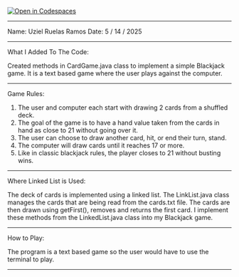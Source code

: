[![Open in Codespaces](https://classroom.github.com/assets/launch-codespace-2972f46106e565e64193e422d61a12cf1da4916b45550586e14ef0a7c637dd04.svg)](https://classroom.github.com/open-in-codespaces?assignment_repo_id=19537325)

-------------------------------
Name: Uziel Ruelas Ramos
Date: 5 / 14 / 2025

-------------------------------
What I Added To The Code: 

Created methods in CardGame.java class to implement a simple Blackjack game. 
It is a text based game where the user plays against the computer.

-------------------------------
Game Rules:

1. The user and computer each start with drawing 2 cards from a shuffled deck.
2. The goal of the game is to have a hand value taken from the cards in hand as close to 21 without going over it. 
3. The user can choose to draw another card, hit, or end their turn, stand.
4. The computer will draw cards until it reaches 17 or more.
5. Like in classic blackjack rules, the player closes to 21 without busting wins. 

-------------------------------

Where Linked List is Used:

The deck of cards is implemented using a linked list.
The LinkList.java class manages the cards that are being read from the cards.txt file.
The cards are then drawn using getFirst(), removes and returns the first card.
I implement these methods from the LinkedList.java class into my Blackjack game.

-------------------------------
How to Play:

The program is a text based game so the user would have to use the terminal to play.

-------------------------------